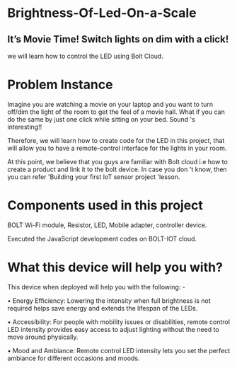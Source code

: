 # Brightness-Of-Led-On-a-Scale
## It’s Movie Time! Switch lights on dim with a click!
we will learn how to control the LED using Bolt Cloud.

# Problem Instance
Imagine you are watching a movie on your laptop and you want to turn off/dim the light of the room to get the feel of a movie hall. What if you can do the same by just one click while sitting on your bed. Sound 's interesting!!

Therefore, we will learn how to create code for the LED in this project, that will allow you to have a remote-control interface for the lights in your room.

At this point, we believe that you guys are familiar with Bolt cloud i.e how to create a product and link it to the bolt device. In case you don 't know, then you can refer 'Building your first IoT sensor project 'lesson.

# Components used in this project
BOLT Wi-Fi module, Resistor, LED, Mobile adapter, controller device. 

Executed the JavaScript development codes on BOLT-IOT cloud.

# What this device will help you with?
This device when deployed will help you with the following: -

•	Energy Efficiency: Lowering the intensity when full brightness is not required helps save energy and extends the lifespan of the LEDs.

•	Accessibility: For people with mobility issues or disabilities, remote control LED intensity provides easy access to adjust lighting without the need to move around physically.

•	Mood and Ambiance: Remote control LED intensity lets you set the perfect ambiance for different occasions and moods.
